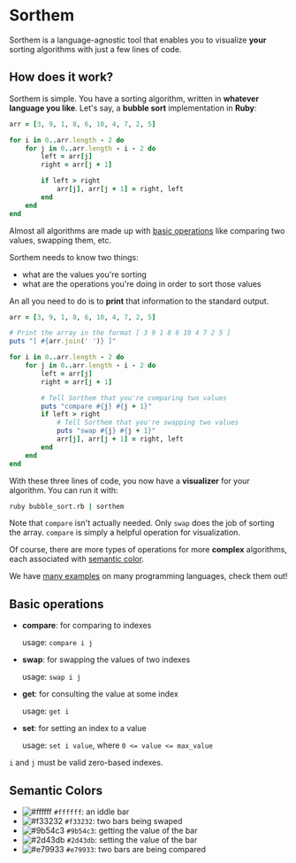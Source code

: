 # Sorthem

Sorthem is a language-agnostic tool that enables you to visualize **your**
sorting algorithms with just a few lines of code.

## How does it work?

Sorthem is simple. You have a sorting algorithm, written in **whatever
language you like**. Let's say, a **bubble sort** implementation in **Ruby**:

```ruby
arr = [3, 9, 1, 8, 6, 10, 4, 7, 2, 5]

for i in 0..arr.length - 2 do
    for j in 0..arr.length - i - 2 do
        left = arr[j]
        right = arr[j + 1]

        if left > right
            arr[j], arr[j + 1] = right, left
        end
    end
end
```

Almost all algorithms are made up with [basic operations](#basic-operations)
like comparing two values, swapping them, etc.

Sorthem needs to know two things:

- what are the values you're sorting
- what are the operations you're doing in order to sort those values

An all you need to do is to **print** that information to the standard output.

```ruby
arr = [3, 9, 1, 8, 6, 10, 4, 7, 2, 5]

# Print the array in the format [ 3 9 1 8 6 10 4 7 2 5 ]
puts "[ #{arr.join(' ')} ]"

for i in 0..arr.length - 2 do
    for j in 0..arr.length - i - 2 do
        left = arr[j]
        right = arr[j + 1]

        # Tell Sorthem that you're comparing two values
        puts "compare #{j} #{j + 1}"
        if left > right
            # Tell Sorthem that you're swapping two values
            puts "swap #{j} #{j + 1}"
            arr[j], arr[j + 1] = right, left
        end
    end
end
```

With these three lines of code, you now have a **visualizer** for your
algorithm. You can run it with:

```bash
ruby bubble_sort.rb | sorthem
```

<!-- TODO: add a gif here -->

Note that `compare` isn't actually needed. Only `swap` does the job of sorting
the array. `compare` is simply a helpful operation for visualization.

Of course, there are more types of operations for more **complex** algorithms,
each associated with [semantic color](#semantic-colors).

We have [many examples](./examples/) on many programming languages,
check them out!

## Basic operations

- **compare**: for comparing to indexes

  usage: `compare i j`

- **swap**: for swapping the values of two indexes

  usage: `swap i j`

- **get**: for consulting the value at some index

  usage: `get i`

- **set**: for setting an index to a value

  usage: `set i value`, where `0 <= value <= max_value`

`i` and `j` must be valid zero-based indexes.

## Semantic Colors

- ![#ffffff](https://placehold.co/15x15/ffffff/ffffff.png) `#ffffff`: an iddle bar
- ![#f33232](https://placehold.co/15x15/f33232/f33232.png) `#f33232`: two bars being swaped
- ![#9b54c3](https://placehold.co/15x15/9b54c3/9b54c3.png) `#9b54c3`: getting the value of the bar
- ![#2d43db](https://placehold.co/15x15/2d43db/2d43db.png) `#2d43db`: setting the value of the bar
- ![#e79933](https://placehold.co/15x15/e79933/e79933.png) `#e79933`: two bars are being compared
